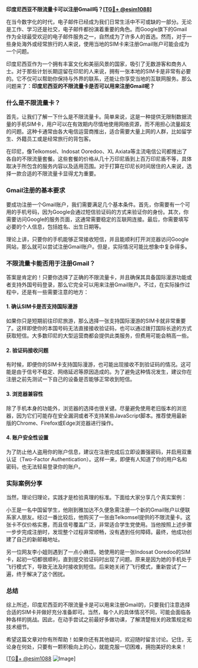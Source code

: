 **印度尼西亚不限流量卡可以注册Gmail吗？[[TG💪+ @esim1088](https://t.me/s/esim1088)]**

在当今数字化的时代，电子邮件已经成为我们日常生活中不可或缺的一部分。无论是工作、学习还是社交，电子邮件都扮演着重要的角色。而Google旗下的Gmail作为全球最受欢迎的电子邮件服务之一，自然成为了许多人的首选。然而，对于一些身处海外或经常旅行的人来说，使用当地的SIM卡来注册Gmail账户可能会成为一个问题。

印度尼西亚作为一个拥有丰富文化和美丽风景的国家，吸引了无数游客和商务人士。对于那些计划长期逗留在印尼的人来说，拥有一张本地的SIM卡是非常有必要的。它不仅可以帮助你保持与外界的联系，还能让你享受当地的互联网服务。那么问题来了：**印度尼西亚的不限流量卡是否可以用来注册Gmail呢？**

### 什么是不限流量卡？

首先，让我们了解一下什么是不限流量卡。简单来说，这是一种提供无限制数据流量的手机SIM卡，用户可以在有效期内尽情地使用网络资源，而不用担心流量超支的问题。这种卡通常由各大电信运营商推出，适合需要大量上网的人群，比如留学生、外籍员工或是经常旅行的背包客。

在印尼，像Telkomsel、Indosat Ooredoo、XL Axiata等主流电信公司都推出了各自的不限流量套餐。这些套餐的价格从几十万印尼盾到上百万印尼盾不等，具体取决于所包含的服务内容以及适用范围。对于打算在印尼长时间居住的人来说，选择一款合适的不限流量卡显得尤为重要。

### Gmail注册的基本要求

要成功注册一个Gmail账户，我们需要满足几个基本条件。首先，你需要有一个可用的手机号码，因为Google会通过短信验证码的方式来验证你的身份。其次，你需要访问Google的服务页面，这通常需要稳定的互联网连接。最后，你需要填写必要的个人信息，包括姓名、出生日期等。

理论上讲，只要你的手机能够正常接收短信，并且能顺利打开浏览器访问Google网站，那么就可以尝试注册Gmail账户。但是，实际情况可能比想象中复杂得多。

### 不限流量卡能否用于注册Gmail？

答案是肯定的！只要你选择了正确的不限流量卡，并且确保其具备国际漫游功能或者支持外国号码登录，那么它完全可以用来注册Gmail账户。不过，在实际操作过程中，还是有一些需要注意的地方：

#### 1. 确认SIM卡是否支持国际漫游
如果你只是短期前往印尼旅游，那么选择一张支持国际漫游的SIM卡就非常重要了。这样即使你的本国号码无法直接接收验证码，也可以通过拨打国际长途的方式获取短信。大多数印尼的大型运营商都会提供此类服务，但费用可能会稍高一些。

#### 2. 验证码接收问题
有时候，即便你的SIM卡支持国际漫游，也可能出现接收不到验证码的情况。这可能是由于信号不稳定、网络延迟等原因造成的。为了避免这种情况发生，建议你在注册之前先测试一下自己的设备是否能够正常收到短信。

#### 3. 浏览器兼容性
除了手机本身的功能外，浏览器的选择也很关键。尽量避免使用老旧版本的浏览器，因为它们可能存在安全漏洞或者不支持某些JavaScript脚本。推荐使用最新版的Chrome、Firefox或Edge浏览器进行操作。

#### 4. 账户安全性设置
为了防止他人盗用你的账户信息，建议在注册完成后立即设置强密码，并启用双重认证（Two-Factor Authentication）。这样一来，即便有人知道了你的用户名和密码，也无法轻易登录你的账户。

### 实际案例分享

当然，理论归理论，实践才是检验真理的标准。下面给大家分享几个真实案例：

小王是一名中国留学生，他刚到雅加达不久便急需注册一个新的Gmail账户以便联系家人朋友。经过一番比较后，他购买了一张由Telkomsel提供的不限流量卡。这张卡不仅价格实惠，而且信号覆盖广泛，非常适合学生党使用。当他按照上述步骤一步步完成注册时，发现整个过程非常顺畅，没有遇到任何障碍。最终，他成功创建了自己的新邮箱地址。

另一位网友李小姐则遇到了一点小麻烦。她使用的是一张Indosat Ooredoo的SIM卡，起初一切都很顺利，直到提交验证码时出现了问题。原来是因为她的手机处于飞行模式下，导致无法及时接收到短信。后来她关闭了飞行模式，重新尝试了一遍，终于解决了这个困扰。

### 总结

综上所述，印度尼西亚的不限流量卡是可以用来注册Gmail的，只要我们注意选择合适的SIM卡并做好充分准备即可。当然，每个人的具体情况不同，可能会面临各种各样的挑战。因此，在动手尝试之前最好多做功课，了解清楚相关的政策规定和技术细节。

希望这篇文章对你有所帮助！如果你还有其他疑问，欢迎随时留言讨论。记住，无论身在何处，只要有一颗积极向上的心，就能克服一切困难，拥抱美好的未来！

[[TG💪+ @esim1088](https://t.me/s/esim1088) ![Image](https://i.postimg.cc/4NQfJmqS/Snipaste-2025-05-13-00-14-12.png)]